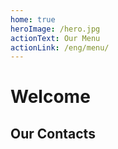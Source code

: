 ```yaml
---
home: true
heroImage: /hero.jpg
actionText: Our Menu
actionLink: /eng/menu/
---
```

# Welcome

## Our Contacts
